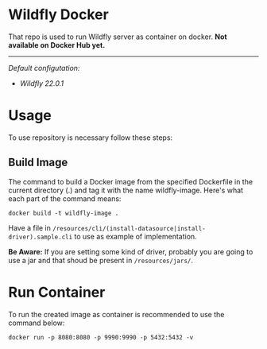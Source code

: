 # Wildfly Docker

That repo is used to run Wildfly server as container on docker. **Not available on Docker Hub yet.**

---

_Default configutation:_

- _Wildfly 22.0.1_

# Usage

To use repository is necessary follow these steps:

## Build Image

The command to build a Docker image from the specified Dockerfile in the current directory (.) and tag it with the name wildfly-image. Here's what each part of the command means:

```
docker build -t wildfly-image .
```

Have a file in `/resources/cli/(install-datasource|install-driver).sample.cli` to use as example of implementation.

**Be Aware:** If you are setting some kind of driver, probably you are going to use a jar and that shoud be present in `/resources/jars/`.

# Run Container

To run the created image as container is recommended to use the command below:

```
docker run -p 8080:8080 -p 9990:9990 -p 5432:5432 -v ./deployments:/deployments --name wildfly-container -c 2048 -it -d wildfly-image
```

This command will run in default mode. That mode will not install any driver or set any datasource. Now if you are looking for a solution to use these items, you can go for two options:

- You can access Wildfly admin console and set manualy all as you want.
- You can run the command below and that will use `/resources/cli/*.enviroment.*` as you set your ENV.


```
docker run -p 8080:8080 -p 9990:9990 -p 5432:5432 -v --build-arg="ENV=dev|prod|test" ./deployments:/deployments --name wildfly-container -c 2048 -it -d wildfly-image
```

A brief explanation about that command:

**-p:** The flag is used to publish (expose) container ports to the host system.

- 8080 - HTTP Port
- 9990 - Management Port
- 5432 - Database Port

**-v:** The flag is used to create a volume binding between the host and the container. By default is being used deployments folder to deploy any war file needed.

**-c:** The flag sets the CPU shares for the container. The value 2048 is the same applied on `JAVA_OPTS` inside of dockerfile.
